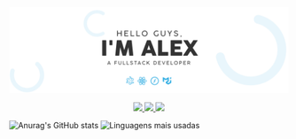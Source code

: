 
<p align="center">
    <img src="https://github.com/4lex-passos/4lex-passos/blob/main/README-HEADER.png" />
</p>

<p align="center">
  <a href="https://www.linkedin.com/in/4lex-passos/">
    <img src="https://img.shields.io/static/v1?label=LinkedIn&color=29abe2&style=for-the-badge&logo=LinkedIn"/>
  </a>
  
  <a href="mailto:alex.yomare@gmail.com">
    <img src="https://img.shields.io/static/v1?label=E-mail&message=send&color=29abe2&style=for-the-badge&logo=Gmail"/>
  </a>
    
  <a href="https://github.com/4lex-passos">
    <img src="https://img.shields.io/static/v1?label=E-mail&message=send&color=181717&style=for-the-badge&logo=GitHub"/>
  </a>
</p>

![Anurag's GitHub stats](https://github-readme-stats.vercel.app/api?username=4lex-passos&show_icons=true)
![Linguagens  mais usadas](https://github-readme-stats.vercel.app/api/top-langs/?username=4lex-passos&show_icons=true&layout=compact)



